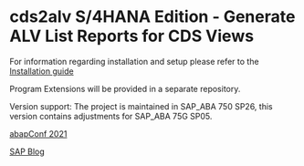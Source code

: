 # cds2alv S/4HANA Edition - Generate ALV List Reports for CDS Views

For information regarding installation and setup please refer to the [Installation guide](./docs/installation_guide.md) 

Program Extensions will be provided in a separate repository. 

Version support: The project is maintained in SAP_ABA 750 SP26, this version contains adjustments for SAP_ABA 75G SP05.

[abapConf 2021](https://www.youtube.com/watch?v=nWr6liYWbJ0)

[SAP Blog](https://blogs.sap.com/2023/11/20/cds2alv-generate-alv-list-reports-for-cds-views/)

